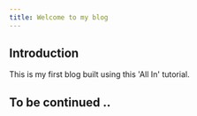 ```yaml
---
title: Welcome to my blog
---
```

## Introduction
This is my first blog  built using this 'All In' tutorial.
## To be continued ..

